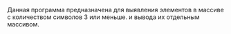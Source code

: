Данная программа предназначена для выявления элементов в массиве с количеством символов 3 или меньше. и вывода их отдельным массивом.